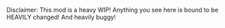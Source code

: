 Disclaimer: This mod is a heavy WIP! Anything you see here is bound to be HEAVILY changed! And heavily buggy!

